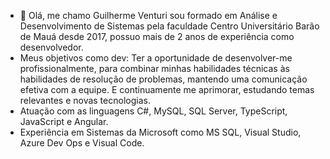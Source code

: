 - 👋 Olá, me chamo Guilherme Venturi sou formado em Análise e Desenvolvimento de Sistemas pela faculdade Centro Universitário Barão de Mauá desde 2017, possuo mais de 2 anos de experiência como desenvolvedor.
- Meus objetivos como dev: Ter a oportunidade de desenvolver-me profissionalmente, para combinar minhas habilidades técnicas às habilidades de resolução de problemas, mantendo uma comunicação efetiva com a equipe.
E continuamente me aprimorar, estudando temas relevantes e novas tecnologias.
- Atuação com as linguagens C#, MySQL, SQL Server, TypeScript, JavaScript e Angular.
- Experiência em Sistemas da Microsoft como MS SQL, Visual Studio, Azure Dev Ops e Visual Code.
